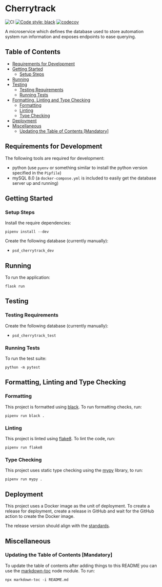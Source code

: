 # Cherrytrack

![CI](https://github.com/sanger/cherrytrack/workflows/CI/badge.svg)
[![Code style: black](https://img.shields.io/badge/code%20style-black-000000.svg)](https://github.com/psf/black)
[![codecov](https://codecov.io/gh/sanger/cherrytrack/branch/develop/graph/badge.svg)](https://codecov.io/gh/sanger/cherrytrack)

A microservice which defines the database used to store automation system run information and
exposes endpoints to ease querying.

## Table of Contents

<!-- toc -->

- [Requirements for Development](#requirements-for-development)
- [Getting Started](#getting-started)
  * [Setup Steps](#setup-steps)
- [Running](#running)
- [Testing](#testing)
  * [Testing Requirements](#testing-requirements)
  * [Running Tests](#running-tests)
- [Formatting, Linting and Type Checking](#formatting-linting-and-type-checking)
  * [Formatting](#formatting)
  * [Linting](#linting)
  * [Type Checking](#type-checking)
- [Deployment](#deployment)
- [Miscellaneous](#miscellaneous)
  * [Updating the Table of Contents [Mandatory]](#updating-the-table-of-contents-mandatory)

<!-- tocstop -->

## Requirements for Development

The following tools are required for development:

- python (use `pyenv` or something similar to install the python version specified in the `Pipfile`)
- mySQL 8.0 (a `docker-compose.yml` is included to easily get the database server up and running)

## Getting Started

### Setup Steps

Install the require dependencies:

    pipenv install --dev

Create the following database (currently manually):

- `psd_cherrytrack_dev`

## Running

To run the application:

    flask run

## Testing

### Testing Requirements

Create the following database (currently manually):

- `psd_cherrytrack_test`

### Running Tests

To run the test suite:

    python -m pytest

## Formatting, Linting and Type Checking

### Formatting

This project is formatted using [black](https://github.com/psf/black). To run formatting checks,
run:

    pipenv run black .

### Linting

This project is linted using [flake8](https://github.com/pycqa/flake8). To lint the code, run:

    pipenv run flake8

### Type Checking

This project uses static type checking using the [mypy](https://github.com/python/mypy) library, to
run:

    pipenv run mypy .

## Deployment

This project uses a Docker image as the unit of deployment. To create a release for deployment,
create a release in GitHub and wait for the GitHub action to create the Docker image.

The release version should align with the [standards](./standards.md).

## Miscellaneous

### Updating the Table of Contents [Mandatory]

To update the table of contents after adding things to this README you can use the [markdown-toc](https://github.com/jonschlinkert/markdown-toc)
node module. To run:

    npx markdown-toc -i README.md
